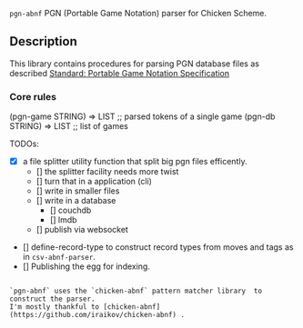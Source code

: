 
`pgn-abnf`
PGN (Portable Game Notation) parser for Chicken Scheme. 

## Description
This library contains procedures for parsing PGN database files as described
[Standard: Portable Game Notation Specification](http://www.saremba.de/chessgml/standards/pgn/pgn-complete.htm)   

### Core rules

<procedure>
(pgn-game STRING) => LIST  ;; parsed tokens of a single game
</procedure>

<procedure>
(pgn-db STRING) => LIST  ;; list of games
</procedure>


TODOs:
- [x] a file splitter utility function that split big pgn files efficently. 
  - [] the splitter facility needs more twist
  - [] turn that in a application (cli)
  - [] write in smaller files
  - [] write in a database
    - [] couchdb
    - [] lmdb
  - [] publish via websocket
- [] define-record-type to construct record types from moves and tags as in `csv-abnf-parser`. 
- [] Publishing the egg for indexing.

```

`pgn-abnf` uses the `chicken-abnf` pattern matcher library  to construct the parser. 
I'm mostly thankful to [chicken-abnf](https://github.com/iraikov/chicken-abnf) . 
